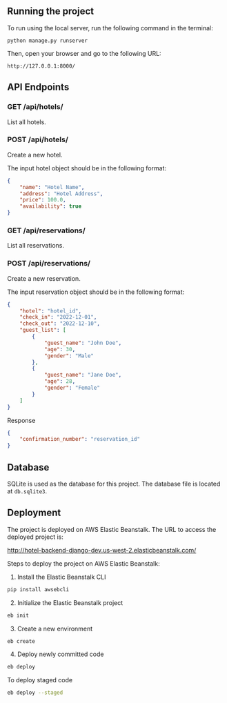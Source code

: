 ## Running the project

To run using the local server, run the following command in the terminal:

```
python manage.py runserver
```

Then, open your browser and go to the following URL:

```
http://127.0.0.1:8000/
```

## API Endpoints

### GET /api/hotels/

List all hotels.

### POST /api/hotels/

Create a new hotel.

The input hotel object should be in the following format:

```json
{
    "name": "Hotel Name",
    "address": "Hotel Address",
    "price": 100.0,
    "availability": true
}
```

### GET /api/reservations/

List all reservations.

### POST /api/reservations/

Create a new reservation.

The input reservation object should be in the following format:

```json
{
    "hotel": "hotel_id",
    "check_in": "2022-12-01",
    "check_out": "2022-12-10",
    "guest_list": [
        {
            "guest_name": "John Doe",
            "age": 30,
            "gender": "Male"
        },
        {
            "guest_name": "Jane Doe",
            "age": 28,
            "gender": "Female"
        }
    ]
}
```

Response

```json
{
    "confirmation_number": "reservation_id"
}
```

## Database

SQLite is used as the database for this project. The database file is located at `db.sqlite3`.

## Deployment

The project is deployed on AWS Elastic Beanstalk. The URL to access the deployed project is:

http://hotel-backend-django-dev.us-west-2.elasticbeanstalk.com/

Steps to deploy the project on AWS Elastic Beanstalk:

1. Install the Elastic Beanstalk CLI

```bash
pip install awsebcli
```

2. Initialize the Elastic Beanstalk project

```bash
eb init
```

3. Create a new environment

```bash
eb create
```

4. Deploy newly committed code

```bash
eb deploy
```

To deploy staged code

```bash
eb deploy --staged
```
